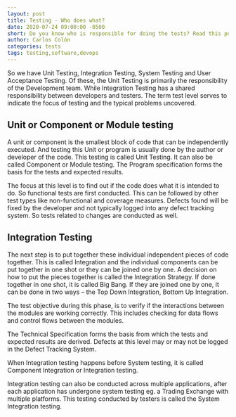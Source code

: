 ```yaml
---
layout: post
title: Testing - Who does what?
date: 2020-07-24 09:00:00 -0500
short: Do you know who is responsible for doing the tests? Read this post to find out.
author: Carlos Colón
categories: tests
tags: testing,software,devops
---
```

So we have Unit Testing, Integration Testing, System Testing and User Acceptance Testing. Of these, the Unit Testing is primarily the responsibility of the Development team. While Integration Testing has a shared responsibility between developers and testers. The term test level serves to indicate the focus of testing and the typical problems uncovered.

## Unit or Component or Module testing
A unit or component is the smallest block of code that can be independently executed. And testing this Unit or program is usually done by the author or developer of the code. This testing is called Unit Testing. It can also be called Component or Module testing. The Program specification forms the basis for the tests and expected results.

The focus at this level is to find out if the code does what it is intended to do. So functional tests are first conducted. This can be followed by other test types like non-functional and coverage measures. Defects found will be fixed by the developer and not typically logged into any defect tracking system. So tests related to changes are conducted as well.

## Integration Testing
The next step is to put together these individual independent pieces of code together. This is called Integration and the individual components can be put together in one shot or they can be joined one by one. A decision on how to put the pieces together is called the Integration Strategy. If done together in one shot, it is called Big Bang. If they are joined one by one, it can be done in two ways – the Top Down Integration, Bottom Up Integration.

The test objective during this phase, is to verify if the interactions between the modules are working correctly. This includes checking for data flows and control flows between the modules.

The Technical Specification forms the basis from which the tests and expected results are derived. Defects at this level may or may not be logged in the Defect Tracking System.

When Integration testing happens before System testing, it is called Component Integration or Integration testing.

Integration testing can also be conducted across multiple applications, after each application has undergone system testing eg. a Trading Exchange with multiple platforms. This testing conducted by testers is called the System Integration testing.